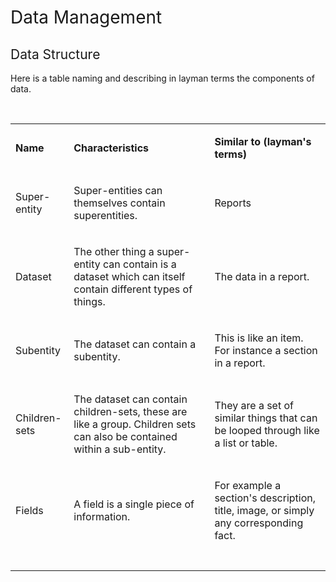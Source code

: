 <h1><span style="font-weight: 400;">Data Management</span></h1>
<h2><span style="font-weight: 400;">Data Structure</span></h2>
<p><span style="font-weight: 400;">Here is a table naming and describing in layman terms the components of data.</span></p>
<p>&nbsp;</p>
<table>
<tbody>
<tr>
<td>
<p><strong>Name</strong></p>
</td>
<td>
<p><strong>Characteristics</strong></p>
</td>
<td>
<p><strong>Similar to (layman's terms)</strong></p>
</td>
</tr>
<tr>
<td>
<p><span style="font-weight: 400;">Super-entity</span></p>
</td>
<td>
<p><span style="font-weight: 400;">Super-entities can themselves contain superentities.</span></p>
</td>
<td>
<p><span style="font-weight: 400;">Reports</span></p>
</td>
</tr>
<tr>
<td>
<p><span style="font-weight: 400;">Dataset</span></p>
</td>
<td>
<p><span style="font-weight: 400;">The other thing a super-entity can contain is a dataset which can itself contain different types of things.</span></p>
</td>
<td>
<p><span style="font-weight: 400;">The data in a report.</span></p>
</td>
</tr>
<tr>
<td>
<p><span style="font-weight: 400;">Subentity</span></p>
</td>
<td>
<p><span style="font-weight: 400;">The dataset can contain a subentity.</span></p>
</td>
<td>
<p><span style="font-weight: 400;">This is like an item. For instance a section in a report.</span></p>
</td>
</tr>
<tr>
<td>
<p><span style="font-weight: 400;">Children-sets</span></p>
</td>
<td>
<p><span style="font-weight: 400;">The dataset can contain children-sets, these are like a group. Children sets can also be contained within a sub-entity.</span></p>
</td>
<td>
<p><span style="font-weight: 400;">They are a set of similar things that can be looped through like a list or table.&nbsp;</span></p>
</td>
</tr>
<tr>
<td>
<p><span style="font-weight: 400;">Fields</span></p>
</td>
<td>
<p><span style="font-weight: 400;">A field is a single piece of information.</span></p>
</td>
<td>
<p><span style="font-weight: 400;">For example a section's description, title, image, or simply any corresponding fact.</span></p>
</td>
</tr>
<tr>
<td>&nbsp;</td>
<td>&nbsp;</td>
<td>&nbsp;</td>
</tr>
</tbody>
</table>
<p><br /><br /><br /><br /><br /></p>
